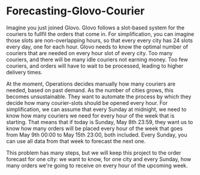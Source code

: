 # Forecasting-Glovo-Courier

Imagine you just joined Glovo. Glovo follows a slot-based system for the couriers to fullfil the orders that come in. For simplification, you can imagine those slots are non-overlapping hours, so that every every city has 24 slots every day, one for each hour. Glovo needs to know the optimal number of couriers that are needed on every hour slot of every city. Too many couriers, and there will be many idle couriers not earning money. Too few couriers, and orders will have to wait to be processed, leading to higher delivery times.

At the moment, Operations decides manually how many couriers are needed, based on past demand. As the number of cities grows, this becomes unsustainable. They want to automate the process by which they decide how many courier-slots should be opened every hour. For simplification, we can assume that every Sunday at midnight, we need to know how many couriers we need for every hour of the week that is starting. That means that if today is Sunday, May 8th 23:59, they want us to know how many orders will be placed every hour of the week that goes from May 9th 00:00 to May 15th 23:00, both included. Every Sunday, you can use all data from that week to forecast the next one.

This problem has many steps, but we will keep this project to the order forecast for one city: we want to know, for one city and every Sunday, how many orders we're going to receive on every hour of the upcoming week.
